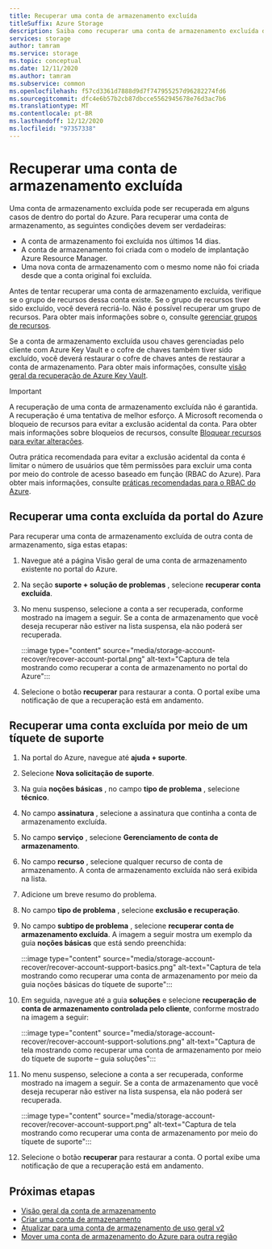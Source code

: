 ```yaml
---
title: Recuperar uma conta de armazenamento excluída
titleSuffix: Azure Storage
description: Saiba como recuperar uma conta de armazenamento excluída dentro do portal do Azure.
services: storage
author: tamram
ms.service: storage
ms.topic: conceptual
ms.date: 12/11/2020
ms.author: tamram
ms.subservice: common
ms.openlocfilehash: f57cd3361d7888d9d7f747955257d96282274fd6
ms.sourcegitcommit: dfc4e6b57b2cb87dbcce5562945678e76d3ac7b6
ms.translationtype: MT
ms.contentlocale: pt-BR
ms.lasthandoff: 12/12/2020
ms.locfileid: "97357338"
---
```

# <a name="recover-a-deleted-storage-account"></a>Recuperar uma conta de armazenamento excluída

Uma conta de armazenamento excluída pode ser recuperada em alguns casos de dentro do portal do Azure. Para recuperar uma conta de armazenamento, as seguintes condições devem ser verdadeiras:

- A conta de armazenamento foi excluída nos últimos 14 dias.
- A conta de armazenamento foi criada com o modelo de implantação Azure Resource Manager.
- Uma nova conta de armazenamento com o mesmo nome não foi criada desde que a conta original foi excluída.

Antes de tentar recuperar uma conta de armazenamento excluída, verifique se o grupo de recursos dessa conta existe. Se o grupo de recursos tiver sido excluído, você deverá recriá-lo. Não é possível recuperar um grupo de recursos. Para obter mais informações sobre o, consulte [gerenciar grupos de recursos](../../azure-resource-manager/management/manage-resource-groups-portal.md).

Se a conta de armazenamento excluída usou chaves gerenciadas pelo cliente com Azure Key Vault e o cofre de chaves também tiver sido excluído, você deverá restaurar o cofre de chaves antes de restaurar a conta de armazenamento. Para obter mais informações, consulte [visão geral da recuperação de Azure Key Vault](../../key-vault/general/key-vault-recovery.md).

> [!IMPORTANT]
> A recuperação de uma conta de armazenamento excluída não é garantida. A recuperação é uma tentativa de melhor esforço. A Microsoft recomenda o bloqueio de recursos para evitar a exclusão acidental da conta. Para obter mais informações sobre bloqueios de recursos, consulte [Bloquear recursos para evitar alterações](../../azure-resource-manager/management/lock-resources.md).
>
> Outra prática recomendada para evitar a exclusão acidental da conta é limitar o número de usuários que têm permissões para excluir uma conta por meio do controle de acesso baseado em função (RBAC do Azure). Para obter mais informações, consulte [práticas recomendadas para o RBAC do Azure](../../role-based-access-control/best-practices.md).

## <a name="recover-a-deleted-account-from-the-azure-portal"></a>Recuperar uma conta excluída da portal do Azure

Para recuperar uma conta de armazenamento excluída de outra conta de armazenamento, siga estas etapas:

1. Navegue até a página Visão geral de uma conta de armazenamento existente no portal do Azure.
1. Na seção **suporte + solução de problemas** , selecione **recuperar conta excluída**.
1. No menu suspenso, selecione a conta a ser recuperada, conforme mostrado na imagem a seguir. Se a conta de armazenamento que você deseja recuperar não estiver na lista suspensa, ela não poderá ser recuperada.

    :::image type="content" source="media/storage-account-recover/recover-account-portal.png" alt-text="Captura de tela mostrando como recuperar a conta de armazenamento no portal do Azure":::

1. Selecione o botão **recuperar** para restaurar a conta. O portal exibe uma notificação de que a recuperação está em andamento.

## <a name="recover-a-deleted-account-via-a-support-ticket"></a>Recuperar uma conta excluída por meio de um tíquete de suporte

1. Na portal do Azure, navegue até **ajuda + suporte**.
1. Selecione **Nova solicitação de suporte**.
1. Na guia **noções básicas** , no campo **tipo de problema** , selecione **técnico**.
1. No campo **assinatura** , selecione a assinatura que continha a conta de armazenamento excluída.
1. No campo **serviço** , selecione **Gerenciamento de conta de armazenamento**.
1. No campo **recurso** , selecione qualquer recurso de conta de armazenamento. A conta de armazenamento excluída não será exibida na lista.
1. Adicione um breve resumo do problema.
1. No campo **tipo de problema** , selecione **exclusão e recuperação**.
1. No campo **subtipo de problema** , selecione **recuperar conta de armazenamento excluída**. A imagem a seguir mostra um exemplo da guia **noções básicas** que está sendo preenchida:

    :::image type="content" source="media/storage-account-recover/recover-account-support-basics.png" alt-text="Captura de tela mostrando como recuperar uma conta de armazenamento por meio da guia noções básicas do tíquete de suporte":::

1. Em seguida, navegue até a guia **soluções** e selecione **recuperação de conta de armazenamento controlada pelo cliente**, conforme mostrado na imagem a seguir:

    :::image type="content" source="media/storage-account-recover/recover-account-support-solutions.png" alt-text="Captura de tela mostrando como recuperar uma conta de armazenamento por meio do tíquete de suporte – guia soluções":::

1. No menu suspenso, selecione a conta a ser recuperada, conforme mostrado na imagem a seguir. Se a conta de armazenamento que você deseja recuperar não estiver na lista suspensa, ela não poderá ser recuperada.

    :::image type="content" source="media/storage-account-recover/recover-account-support.png" alt-text="Captura de tela mostrando como recuperar uma conta de armazenamento por meio do tíquete de suporte":::

1. Selecione o botão **recuperar** para restaurar a conta. O portal exibe uma notificação de que a recuperação está em andamento.

## <a name="next-steps"></a>Próximas etapas

- [Visão geral da conta de armazenamento](storage-account-overview.md)
- [Criar uma conta de armazenamento](storage-account-create.md)
- [Atualizar para uma conta de armazenamento de uso geral v2](storage-account-upgrade.md)
- [Mover uma conta de armazenamento do Azure para outra região](storage-account-move.md)